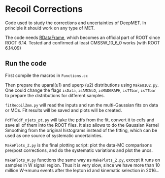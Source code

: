 # Recoil Corrections

Code used to study the corrections and uncertainties of DeepMET. In principle it should work on any type of MET. 

The code needs [RDataFrame](https://root.cern/doc/master/classROOT_1_1RDataFrame.html), which becomes an official part
of ROOT since ROOT 6.14. Tested and confirmed at least CMSSW_10_6_0 works (with ROOT 6.14.09)

## Run the code

First compile the macros in `Functions.cc`

Then prepare the uparal(u1) and uperp (u2) distributions using `MakeU1U2.py`. One could change the flags `isData`, `isAMCNLO`,
`isMADGRAPH`, `isTTbar`, `isTTbar` to prepare the distributions for different samples.

`fitRecoilZmm.py` will read the inputs and run the multi-Gaussian fits on data or MCs. Fit results will be saved and plots will be created.

`PdfToCdf_njets_pt.py` will take the pdfs from the fit, convert it to cdfs and save all of them into the ROOT files. It also allows to do the Gaussian Kernel Smoothing from the original histograms instead of the fitting, which can be used as one source of systematic uncertainties.

`MakePlots_Z.py` is the final plotting script: plot the data-MC comparisons pre/post corrections, and do the systematic variations and plot the uncs.

`MakePlots_W.py` functions the same way as `MakePlots_Z.py`, except it runs on samples in W signal region. Thus it is very slow, since we have more than 10 million W->munu events after the lepton id and kinematic selection in 2016...


